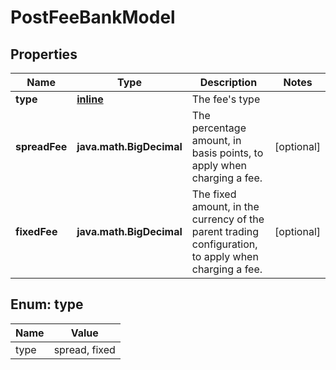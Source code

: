 
# PostFeeBankModel

## Properties
Name | Type | Description | Notes
------------ | ------------- | ------------- | -------------
**type** | [**inline**](#Type) | The fee&#39;s type | 
**spreadFee** | **java.math.BigDecimal** | The percentage amount, in basis points, to apply when charging a fee. |  [optional]
**fixedFee** | **java.math.BigDecimal** | The fixed amount, in the currency of the parent trading configuration, to apply when charging a fee. |  [optional]


<a name="Type"></a>
## Enum: type
Name | Value
---- | -----
type | spread, fixed



